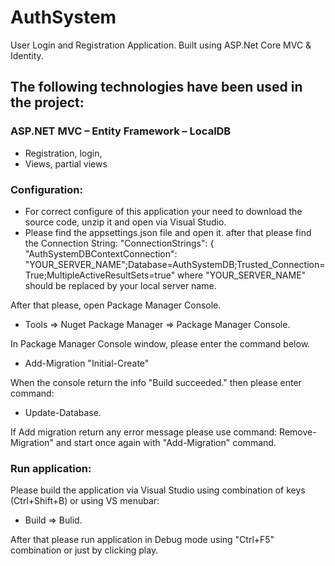 # AuthSystem
User Login and Registration Application. Built using ASP.Net Core MVC & Identity.

## The following technologies have been used in the project:

### ASP.NET MVC – Entity Framework – LocalDB
- Registration, login,
- Views, partial views

### Configuration:

- For correct configure of this application your need to download the source code, unzip it and open via Visual Studio.
- Please find the appsettings.json file and open it. after that please find the Connection String:
                                              "ConnectionStrings": {
                                              "AuthSystemDBContextConnection": "YOUR_SERVER_NAME";Database=AuthSystemDB;Trusted_Connection=True;MultipleActiveResultSets=true"
where "YOUR_SERVER_NAME" should be replaced by your local server name.

After that please, open Package Manager Console.
- Tools => Nuget Package Manager => Package Manager Console.

In Package Manager Console  window, please enter the command below.
- Add-Migration "Initial-Create"

When the console return the info "Build succeeded." then please enter command:
- Update-Database.

If Add migration return any error message please use command:
Remove-Migration" and start once again with "Add-Migration" command.

### Run application:
 
Please build the application via Visual Studio using combination of keys (Ctrl+Shift+B) or using VS menubar:
- Build => Bulid.

After that please run application in Debug mode using "Ctrl+F5" combination or just by clicking play.


